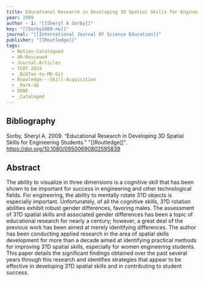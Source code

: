 ```yaml
---
title: Educational Research in Developing 3D Spatial Skills for Engineering Students
year: 2009
author - 1: "[[Sheryl A Sorby]]"
key: "[[Sorby2009-nw]]"
journal: "[[International Journal Of Science Education]]"
publisher: "[[Routledge]]"
tags:
  - Notion-Catalogued
  - XR-Reviewed
  - Journal-Articles
  - TCOT-2024
  - _BibTex-to-MD-Git
  - Knowledge---Skill-Acquisition
  - _Mark-Up
  - DONE
  - _Cataloged
---
```


## Bibliography
Sorby, Sheryl A. 2009. “Educational Research in Developing 3D Spatial Skills for Engineering Students.” "[[Routledge]]". https://doi.org/10.1080/09500690802595839

## Abstract
The ability to visualize in three dimensions is a cognitive skill that has been shown to be important for success in engineering and other technological fields. For engineering, the ability to mentally rotate 3?D objects is especially important. Unfortunately, of all the cognitive skills, 3?D rotation abilities exhibit robust gender differences, favoring males. The assessment of 3?D spatial skills and associated gender differences has been a topic of educational research for nearly a century; however, a great deal of the previous work has been aimed at merely identifying differences. The author has been conducting applied research in the area of spatial skills development for more than a decade aimed at identifying practical methods for improving 3?D spatial skills, especially for women engineering students. This paper details the significant findings obtained over the past several years through this research and identifies strategies that appear to be effective in developing 3?D spatial skills and in contributing to student success.
